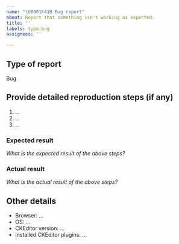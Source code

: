 ```yaml
---
name: "\U0001F41B Bug report"
about: Report that something isn't working as expected.
title: ''
labels: type:bug
assignees: ''

---
```


## Type of report

Bug

## Provide detailed reproduction steps (if any)

<!--
Including a simple sample reproducing the issue is also a good idea. It can drastically
decrease the time needed to reproduce the issue by our team, which means it can speed up helping you!

You can use one of our samples to create the reproduction sample:

* CodePen: https://codepen.io/karoldawidziuk/pen/LYzJvdx
* JSFiddle: https://jsfiddle.net/Kratek_95/nhwe5uLq/
* JSBin: https://jsbin.com/gubepar/edit?html,js,output
* StackBlitz: https://stackblitz.com/edit/ckeditor4-bug-report
-->

1. …
2. …
3. …

### Expected result

*What is the expected result of the above steps?*

### Actual result

*What is the actual result of the above steps?*

## Other details

* Browser: …
* OS: …
* CKEditor version: …
* Installed CKEditor plugins: …

